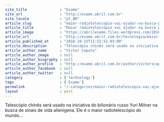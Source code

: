 ```yaml
---
site_title               : "Exame"
site_url                 : "http://exame.abril.com.br"
site_locale              : "pt_BR"
article_slug             : "maior-radiotelescopio-vai-ajudar-na-busca-por-ets"
article_title            : "Maior radiotelescópio vai ajudar na busca por ETs"
article_image            : "https://abrilexame.files.wordpress.com/2016/10/size_960_16_9_telescopio_chines1.jpg?quality=70&strip=all&w=960"
article_url              : "http://exame.abril.com.br/tecnologia/maior-radiotelescopio-vai-ajudar-na-busca-por-ets-2/"
article_published_at     : "2016-10-15T11:52:52-03:00"
article_description      : "Telescópio chinês será usado na iniciativa do bilionário russo Yuri Milner na busca de sinais de vida alienígena. Ele é o maior radiotelescópio do mundo..."
article_author_name      : "Victor Caputo"
article_author_image     : null
article_author_biography : null
article_author_profile   : "http://exame.abril.com.br/author/victorscaputo/"
article_author_facebook  : null
article_author_twitter   : null
category                 : ['technology']
tags                     : ['Exame']
permalink                : "/:categories/maior-radiotelescopio-vai-ajudar-na-busca-por-ets/"
layout                   : post
---
```


Telescópio chinês será usado na iniciativa do bilionário russo Yuri Milner na busca de sinais de vida alienígena. Ele é o maior radiotelescópio do mundo...
